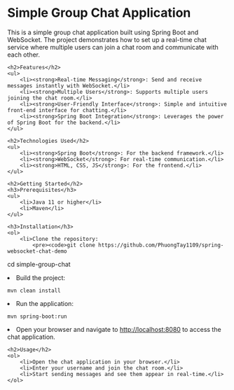 <!DOCTYPE html>
<html lang="en">
<head>
    <meta charset="UTF-8">
    <meta name="viewport" content="width=device-width, initial-scale=1.0">
    <title>Simple Group Chat Application</title>
</head>
<body>
    <h1>Simple Group Chat Application</h1>
    <p>This is a simple group chat application built using Spring Boot and WebSocket. The project demonstrates how to set up a real-time chat service where multiple users can join a chat room and communicate with each other.</p>

    <h2>Features</h2>
    <ul>
        <li><strong>Real-time Messaging</strong>: Send and receive messages instantly with WebSocket.</li>
        <li><strong>Multiple Users</strong>: Supports multiple users joining the chat room.</li>
        <li><strong>User-Friendly Interface</strong>: Simple and intuitive front-end interface for chatting.</li>
        <li><strong>Spring Boot Integration</strong>: Leverages the power of Spring Boot for the backend.</li>
    </ul>

    <h2>Technologies Used</h2>
    <ul>
        <li><strong>Spring Boot</strong>: For the backend framework.</li>
        <li><strong>WebSocket</strong>: For real-time communication.</li>
        <li><strong>HTML, CSS, JS</strong>: For the frontend.</li>
    </ul>

    <h2>Getting Started</h2>
    <h3>Prerequisites</h3>
    <ul>
        <li>Java 11 or higher</li>
        <li>Maven</li>
    </ul>

    <h3>Installation</h3>
    <ol>
        <li>Clone the repository:
            <pre><code>git clone https://github.com/PhuongTay1109/spring-websocket-chat-demo
cd simple-group-chat
            </code></pre>
        </li>
        <li>Build the project:
            <pre><code>mvn clean install
            </code></pre>
        </li>
        <li>Run the application:
            <pre><code>mvn spring-boot:run
            </code></pre>
        </li>
        <li>Open your browser and navigate to <a href="http://localhost:8080">http://localhost:8080</a> to access the chat application.</li>
    </ol>

    <h2>Usage</h2>
    <ol>
        <li>Open the chat application in your browser.</li>
        <li>Enter your username and join the chat room.</li>
        <li>Start sending messages and see them appear in real-time.</li>
    </ol>

</body>
</html>
